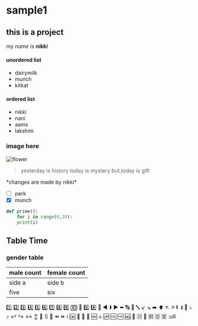 # sample1
## this is a project
*my name is **nikki***
#### unordered list 
* dairymilk
* munch
* kitkat
#### ordered list 
* nikki
* nani
* aams
* lakshmi
### image here
![flower](https://images.unsplash.com/photo-1487530811176-3780de880c2d?ixlib=rb-1.2.1&ixid=eyJhcHBfaWQiOjEyMDd9&w=1000&q=80)


>yesterday is history
>today is mystery
>but,today is gift

\*changes are made by nikki\*
* [ ] perk
* [x] munch

```python
def prime():
    for i in range(0,10):
    print(i)
```    

## Table Time
### gender table 

male count | female count
-----|------
side a | side b
 five | six
 
 
 :one:
:two:
:three:
:four:
:five:
:six:
:seven:
:eight:
:nine:
:keycap_ten:
:1234:
:zero:
:hash:
:symbols:
:arrow_backward:
:arrow_down:
:arrow_forward:
:arrow_left:
:capital_abcd:
:abcd:
:abc:
:arrow_lower_left:
:arrow_lower_right:
:arrow_right:
:arrow_up:
:arrow_upper_left:
:arrow_upper_right:
:arrow_double_down:
:arrow_double_up:
:arrow_down_small:
:arrow_heading_down:
:arrow_heading_up:
:leftwards_arrow_with_hook:
:arrow_right_hook:
:left_right_arrow:
:arrow_up_down:
:arrow_up_small:
:arrows_clockwise:
:arrows_counterclockwise:
:rewind:
:fast_forward:
:information_source:
:ok:
:twisted_rightwards_arrows:
:repeat:
:repeat_one:
:new:
:top:
:up:
:cool:
:free:
:ng:
:cinema:
:koko:
:signal_strength:
:u5272:
:u5408:
:u55b6:
:u6
